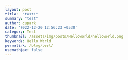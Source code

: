 ```yaml
---
layout: post
title:  "test!"
summary: "test"
author: cupark
date: '2022-12-20 12:56:23 +0530'
category: Test
thumbnail: /assets/img/posts/Helloworld/helloworld.png
keywords: Hello World
permalink: /blog/test/
usemathjax: false
---
```

